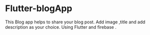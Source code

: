 # Flutter-blogApp
This Blog app helps to share your blog post. Add image ,title and add description as your choice. Using Flutter and firebase .
